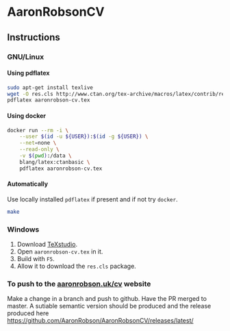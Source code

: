 # AaronRobsonCV

## Instructions

### GNU/Linux

#### Using pdflatex
```sh
sudo apt-get install texlive
wget -O res.cls http://www.ctan.org/tex-archive/macros/latex/contrib/resume/res.cls
pdflatex aaronrobson-cv.tex
```

#### Using docker
```sh
docker run --rm -i \
    --user $(id -u ${USER}):$(id -g ${USER}) \
    --net=none \
    --read-only \
    -v $(pwd):/data \
    blang/latex:ctanbasic \
    pdflatex aaronrobson-cv.tex
```

#### Automatically
Use locally installed `pdflatex` if present and if not try `docker`.
```sh
make
```

### Windows

1. Download [TeXstudio](http://texstudio.sourceforge.net/).
2. Open `aaronrobson-cv.tex` in it.
3. Build with `F5`.
4. Allow it to download the `res.cls` package.

### To push to the [aaronrobson.uk/cv](http://www.aaronrobson.uk/cv/) website
Make a change in a branch and push to github.
Have the PR merged to master.
A sutiable semantic version should be produced and the release produced here
https://github.com/AaronRobson/AaronRobsonCV/releases/latest/
